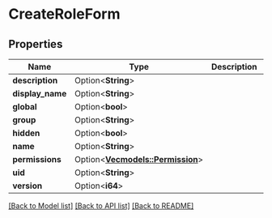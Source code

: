 # CreateRoleForm

## Properties

Name | Type | Description | Notes
------------ | ------------- | ------------- | -------------
**description** | Option<**String**> |  | [optional]
**display_name** | Option<**String**> |  | [optional]
**global** | Option<**bool**> |  | [optional]
**group** | Option<**String**> |  | [optional]
**hidden** | Option<**bool**> |  | [optional]
**name** | Option<**String**> |  | [optional]
**permissions** | Option<[**Vec<models::Permission>**](Permission.md)> |  | [optional]
**uid** | Option<**String**> |  | [optional]
**version** | Option<**i64**> |  | [optional]

[[Back to Model list]](../README.md#documentation-for-models) [[Back to API list]](../README.md#documentation-for-api-endpoints) [[Back to README]](../README.md)


